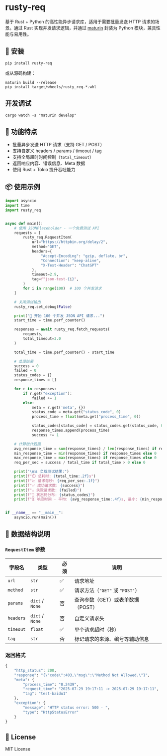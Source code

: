 # rusty-req

基于 Rust + Python 的高性能异步请求库，适用于需要批量发送 HTTP 请求的场景。通过 Rust 实现并发请求逻辑，并通过 [maturin](https://github.com/PyO3/maturin) 封装为 Python 模块，兼具性能与易用性。

## 🔧 安装

```
pip install rusty-req
```

或从源码构建：

```
maturin build --release
pip install target/wheels/rusty_req-*.whl
```

## 开发调试
```
cargo watch -s "maturin develop"
```

## 🚀 功能特点

- 批量异步发送 HTTP 请求（支持 GET / POST）
- 支持自定义 headers / params / timeout / tag
- 支持全局超时时间控制（`total_timeout`）
- 返回响应内容、错误信息、Meta 数据
- 使用 Rust + Tokio 提升吞吐能力

## 📦 使用示例

```python
import asyncio
import time
import rusty_req


async def main():
    # 使用 JSONPlaceholder - 一个免费测试 API
    requests = [
        rusty_req.RequestItem(
            url="https://httpbin.org/delay/2",
            method="GET",
            headers={
                "Accept-Encoding": "gzip, deflate, br",
                "Connection": "keep-alive",
                "X-Test-Header": "ChatGPT"
            },
            timeout=2.9,
            tag=f"json-test-{i}",
        )
        for i in range(100)  # 100 个并发请求
    ]

    # 关闭调试输出
    rusty_req.set_debug(False)

    print("🚀 开始 100 个并发 JSON API 请求...")
    start_time = time.perf_counter()

    responses = await rusty_req.fetch_requests(
        requests,
        total_timeout=3.0
    )

    total_time = time.perf_counter() - start_time

    # 处理结果
    success = 0
    failed = 0
    status_codes = {}
    response_times = []

    for r in responses:
        if r.get("exception"):
            failed += 1
        else:
            meta = r.get('meta', {})
            status_code = meta.get("status_code", 0)
            process_time = float(meta.get("process_time", 0))

            status_codes[status_code] = status_codes.get(status_code, 0) + 1
            response_times.append(process_time)
            success += 1

    # 计算统计数据
    avg_response_time = sum(response_times) / len(response_times) if response_times else 0
    min_response_time = min(response_times) if response_times else 0
    max_response_time = max(response_times) if response_times else 0
    req_per_sec = success / total_time if total_time > 0 else 0

    print("\n📊 负载测试结果:")
    print(f"⏱️ 总耗时: {total_time:.2f}s")
    print(f"📈 请求每秒: {req_per_sec:.1f}")
    print(f"✅ 成功请求数: {success}")
    print(f"⚠️ 失败请求数: {failed}")
    print(f"🔄 状态码分布: {status_codes}")
    print(f"⏳ 响应时间 - 平均: {avg_response_time:.4f}s, 最小: {min_response_time:.4f}s, 最大: {max_response_time:.4f}s")


if __name__ == "__main__":
    asyncio.run(main())
```

## 🧱 数据结构说明

### `RequestItem` 参数

| 字段名     | 类型             | 必须 | 说明                                   |
|------------|------------------|------|----------------------------------------|
| `url`      | `str`            | ✅   | 请求地址                               |
| `method`   | `str`            | ✅   | 请求方法（`"GET"` 或 `"POST"`）        |
| `params`   | `dict` / `None`  | 否   | 查询参数（GET）或表单数据（POST）      |
| `headers`  | `dict` / `None`  | 否   | 自定义请求头                           |
| `timeout`  | `float`          | ✅   | 单个请求超时（秒）                     |
| `tag`      | `str`            | 否   | 标记请求的来源、编号等辅助信息         |

### 返回格式

```python
{
    "http_status": 200,
    "response": "{\"code\":403,\"msg\":\"Method Not Allowed.\"}",
    "meta": {
        "process_time": "0.2439",
        "request_time": "2025-07-29 19:17:11 -> 2025-07-29 19:17:11",
        "tag": "test-baidu1"
    },
    "exception": {
        "message": "HTTP status error: 500 - ", 
        "type": "HttpStatusError"
    }
}
```

## 📄 License

MIT License
